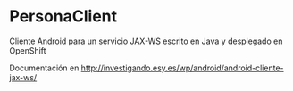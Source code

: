 # PersonaClient
Cliente Android para un servicio JAX-WS escrito en Java y desplegado en OpenShift

Documentación en http://investigando.esy.es/wp/android/android-cliente-jax-ws/
